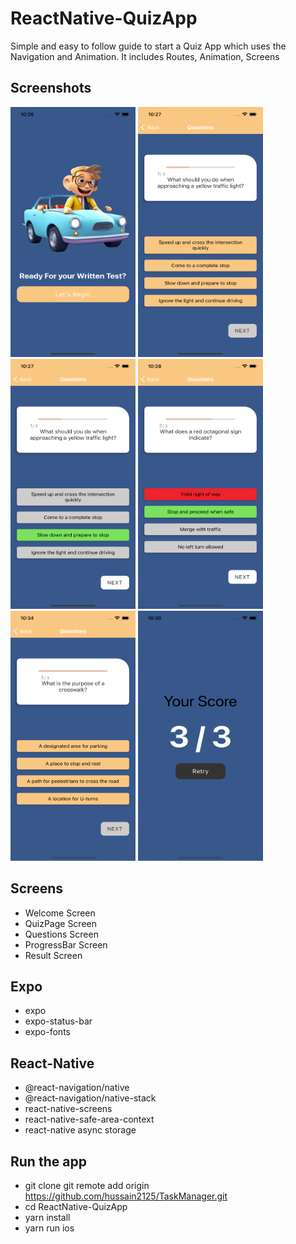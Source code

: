 # ReactNative-QuizApp

Simple and easy to follow guide to start a Quiz App which uses the Navigation and Animation. It includes Routes, Animation, Screens

## Screenshots

<span style="padding-right: 50px">
<img src="/docs/img1.png" height="400" width="200" />
<img src="/docs/img2.png" height="400" width="200" />
<img src="/docs/img3.png " height="400" width="200" />
<img src="/docs/img4.png" height="400" width="200" />
<img src="/docs/img5.png" height="400" width="200" />
<img src="/docs/img6.png" height="400" width="200" />
</span>

## Screens

- Welcome Screen
- QuizPage Screen
- Questions Screen
- ProgressBar Screen
- Result Screen

## Expo

- expo
- expo-status-bar
- expo-fonts

## React-Native

- @react-navigation/native
- @react-navigation/native-stack
- react-native-screens
- react-native-safe-area-context
- react-native async storage


## Run the app

- git clone git remote add origin https://github.com/hussain2125/TaskManager.git
- cd ReactNative-QuizApp
- yarn install
- yarn run ios
